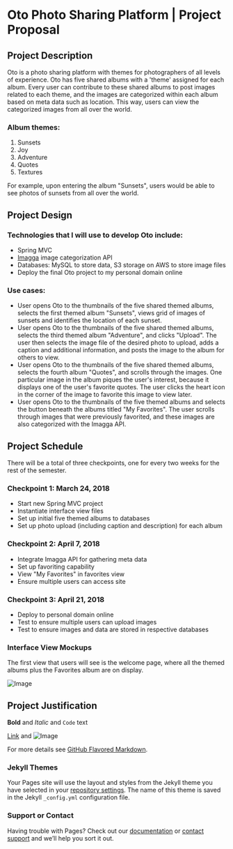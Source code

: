 # Oto Photo Sharing Platform | Project Proposal

## **Project Description**
Oto is a photo sharing platform with themes for photographers of all levels of experience. Oto has five shared albums with a 'theme' assigned for each album. Every user can contribute to these shared albums to post images related to each theme, and the images are categorized within each album based on meta data such as location. This way, users can view the categorized images from all over the world.

### Album themes:
1. Sunsets
2. Joy 
3. Adventure
4. Quotes
5. Textures

For example, upon entering the album "Sunsets", users would be able to see photos of sunsets from all over the world. 

## **Project Design**

### Technologies that I will use to develop Oto include:
- Spring MVC
- [Imagga](https://imagga.com/) image categorization API 
- Databases: MySQL to store data, S3 storage on AWS to store image files
- Deploy the final Oto project to my personal domain online

### Use cases:
- User opens Oto to the thumbnails of the five shared themed albums, selects the first themed album "Sunsets", views grid of images of    sunsets and identifies the location of each sunset. 
- User opens Oto to the thumbnails of the five shared themed albums, selects the third themed album "Adventure", and clicks "Upload". The user then selects the image file of the desired photo to upload, adds a caption and additional information, and posts the image to the album for others to view. 
- User opens Oto to the thumbnails of the five shared themed albums, selects the fourth album "Quotes", and scrolls through the images. One particular image in the album piques the user's interest, because it displays one of the user's favorite quotes. The user clicks the heart icon in the corner of the image to favorite this image to view later. 
- User opens Oto to the thumbnails of the five themed albums and selects the button beneath the albums titled "My Favorites". The user scrolls through images that were previously favorited, and these images are also categorized with the Imagga API. 

## **Project Schedule**
There will be a total of three checkpoints, one for every two weeks for the rest of the semester.

### Checkpoint 1: March 24, 2018
- Start new Spring MVC project
- Instantiate interface view files
- Set up initial five themed albums to databases
- Set up photo upload (including caption and description) for each album

### Checkpoint 2: April 7, 2018
- Integrate Imagga API for gathering meta data
- Set up favoriting capability
- View "My Favorites" in favorites view
- Ensure multiple users can access site

### Checkpoint 3: April 21, 2018
- Deploy to personal domain online
- Test to ensure multiple users can upload images
- Test to ensure images and data are stored in respective databases

### Interface View Mockups
The first view that users will see is the welcome page, where all the themed albums plus the Favorites album are on display.

![Image](https://raw.githubusercontent.com/athirapillai/OTO-Photo/master/assets/mockup1.png)

## **Project Justification**



**Bold** and _Italic_ and `Code` text

[Link](url) and ![Image](src)


For more details see [GitHub Flavored Markdown](https://guides.github.com/features/mastering-markdown/).

### Jekyll Themes

Your Pages site will use the layout and styles from the Jekyll theme you have selected in your [repository settings](https://github.com/athirapillai/411project/settings). The name of this theme is saved in the Jekyll `_config.yml` configuration file.

### Support or Contact

Having trouble with Pages? Check out our [documentation](https://help.github.com/categories/github-pages-basics/) or [contact support](https://github.com/contact) and we’ll help you sort it out.
